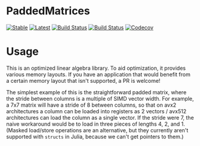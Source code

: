 # PaddedMatrices

[![Stable](https://img.shields.io/badge/docs-stable-blue.svg)](https://chriselrod.github.io/PaddedMatrices.jl/stable)
[![Latest](https://img.shields.io/badge/docs-latest-blue.svg)](https://chriselrod.github.io/PaddedMatrices.jl/latest)
[![Build Status](https://travis-ci.com/chriselrod/PaddedMatrices.jl.svg?branch=master)](https://travis-ci.com/chriselrod/PaddedMatrices.jl)
[![Build Status](https://ci.appveyor.com/api/projects/status/github/chriselrod/PaddedMatrices.jl?svg=true)](https://ci.appveyor.com/project/chriselrod/PaddedMatrices-jl)
[![Codecov](https://codecov.io/gh/chriselrod/PaddedMatrices.jl/branch/master/graph/badge.svg)](https://codecov.io/gh/chriselrod/PaddedMatrices.jl)

# Usage

This is an optimized linear algebra library. To aid optimization, it provides various memory layouts.
If you have an application that would benefit from a certain memory layout that isn't supported, a PR is welcome!

The simplest example of this is the straightforward padded matrix, where the stride between columns is a multiple of SIMD vector width.
For example, a 7x7 matrix will have a stride of 8 between columns, so that on avx2 architectures a column can be loaded into registers as 2 vectors / avx512 architectures can load the column as a single vector.
If the stride were 7, the naive workaround would be to load in three pieces of lengths 4, 2, and 1. (Masked load/store operations are an alternative, but they currently aren't supported with `structs` in Julia, because we can't get pointers to them.)
